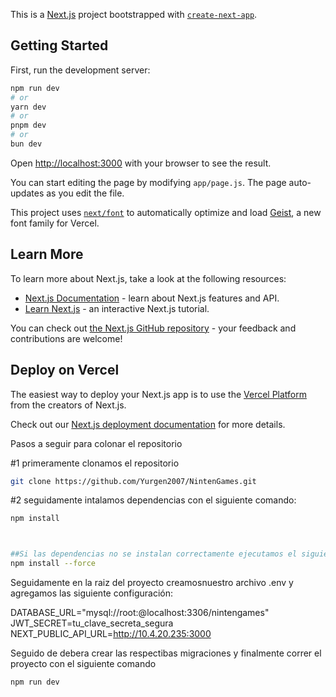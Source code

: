 This is a [Next.js](https://nextjs.org) project bootstrapped with [`create-next-app`](https://nextjs.org/docs/app/api-reference/cli/create-next-app).

## Getting Started

First, run the development server:

```bash
npm run dev
# or
yarn dev
# or
pnpm dev
# or
bun dev
```

Open [http://localhost:3000](http://localhost:3000) with your browser to see the result.

You can start editing the page by modifying `app/page.js`. The page auto-updates as you edit the file.

This project uses [`next/font`](https://nextjs.org/docs/app/building-your-application/optimizing/fonts) to automatically optimize and load [Geist](https://vercel.com/font), a new font family for Vercel.

## Learn More

To learn more about Next.js, take a look at the following resources:

- [Next.js Documentation](https://nextjs.org/docs) - learn about Next.js features and API.
- [Learn Next.js](https://nextjs.org/learn) - an interactive Next.js tutorial.

You can check out [the Next.js GitHub repository](https://github.com/vercel/next.js) - your feedback and contributions are welcome!

## Deploy on Vercel

The easiest way to deploy your Next.js app is to use the [Vercel Platform](https://vercel.com/new?utm_medium=default-template&filter=next.js&utm_source=create-next-app&utm_campaign=create-next-app-readme) from the creators of Next.js.

Check out our [Next.js deployment documentation](https://nextjs.org/docs/app/building-your-application/deploying) for more details.

Pasos a seguir para colonar el repositorio

#1 primeramente clonamos el repositorio

```bash
git clone https://github.com/Yurgen2007/NintenGames.git
```

#2 seguidamente intalamos dependencias con el siguiente comando:

```bash
npm install



##Si las dependencias no se instalan correctamente ejecutamos el siguiente comando:
npm install --force
```

Seguidamente en la raiz del proyecto creamosnuestro archivo .env y agregamos las siguiente configuración:

DATABASE_URL="mysql://root:@localhost:3306/nintengames"
JWT_SECRET=tu_clave_secreta_segura
NEXT_PUBLIC_API_URL=http://10.4.20.235:3000


Seguido de debera crear las respectibas migraciones y finalmente correr el proyecto con el siguiente comando 


```bash
npm run dev
```

